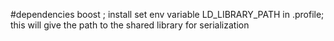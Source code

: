 #dependencies
boost ; install
set env variable LD_LIBRARY_PATH in .profile; this will give the path to the shared library for serialization

